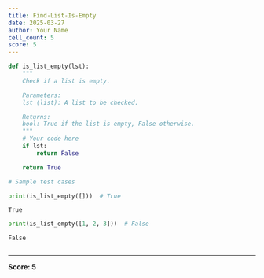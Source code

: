 ```yaml
---
title: Find-List-Is-Empty
date: 2025-03-27
author: Your Name
cell_count: 5
score: 5
---
```


```python
def is_list_empty(lst):
    """
    Check if a list is empty.

    Parameters:
    lst (list): A list to be checked.

    Returns:
    bool: True if the list is empty, False otherwise.
    """
    # Your code here
    if lst:
        return False

    return True
```


```python
# Sample test cases
```


```python
print(is_list_empty([]))  # True
```

    True



```python
print(is_list_empty([1, 2, 3]))  # False
```

    False



```python

```


---
**Score: 5**
